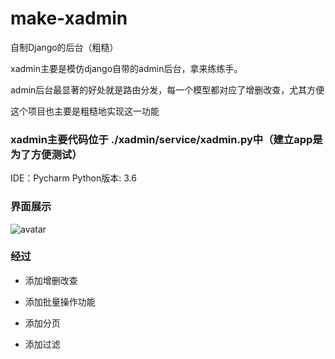 # make-xadmin
自制Django的后台（粗糙）
 
xadmin主要是模仿django自带的admin后台，拿来练练手。

admin后台最显著的好处就是路由分发，每一个模型都对应了增删改查，尤其方便

这个项目也主要是粗糙地实现这一功能

### xadmin主要代码位于 ./xadmin/service/xadmin.py中（建立app是为了方便测试）

IDE：Pycharm    Python版本: 3.6   

### 界面展示

![avatar](/make-xadmin/templates/img/1.png)

### 经过

* 添加增删改查

* 添加批量操作功能

* 添加分页

* 添加过滤
